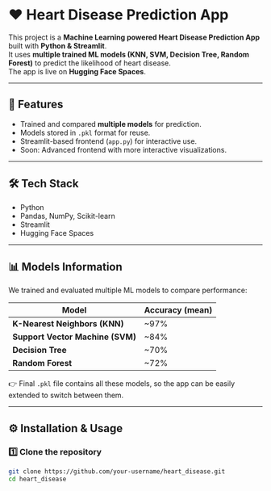 # ❤️ Heart Disease Prediction App

This project is a **Machine Learning powered Heart Disease Prediction App** built with **Python & Streamlit**.  
It uses **multiple trained ML models (KNN, SVM, Decision Tree, Random Forest)** to predict the likelihood of heart disease.  
The app is live on **Hugging Face Spaces**.

---

## 🚀 Features
- Trained and compared **multiple models** for prediction.  
- Models stored in `.pkl` format for reuse.  
- Streamlit-based frontend (`app.py`) for interactive use.  
- Soon: Advanced frontend with more interactive visualizations.  

---

## 🛠️ Tech Stack
- Python  
- Pandas, NumPy, Scikit-learn  
- Streamlit  
- Hugging Face Spaces  

---

## 📊 Models Information
We trained and evaluated multiple ML models to compare performance:  

| Model             | Accuracy (mean) |
|-------------------|-----------------|
| **K-Nearest Neighbors (KNN)** | ~97% |
| **Support Vector Machine (SVM)** | ~84% |
| **Decision Tree** | ~70% |
| **Random Forest** | ~72% |

👉 Final `.pkl` file contains all these models, so the app can be easily extended to switch between them.  

---

## ⚙️ Installation & Usage

### 1️⃣ Clone the repository
```bash
git clone https://github.com/your-username/heart_disease.git
cd heart_disease



